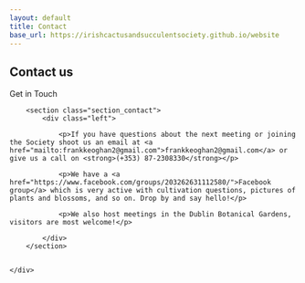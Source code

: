 ```yaml
---
layout: default
title: Contact
base_url: https://irishcactusandsucculentsociety.github.io/website
---
```

<div class="pagebackground clearfix">
    <div class="container">
        <section class="background_pages banner_about">
            <div class="contact_header">
                <h2>
                    Contact us
                </h2>
                <p class="moto"> Get in Touch</p>
            </div>
        </section>

        <section class="section_contact">
            <div class="left">

                <p>If you have questions about the next meeting or joining the Society shoot us an email at <a href="mailto:frankkeoghan2@gmail.com">frankkeoghan2@gmail.com</a> or give us a call on <strong>(+353) 87-2308330</strong></p>

                <p>We have a <a href="https://www.facebook.com/groups/203262631112580/">Facebook group</a> which is very active with cultivation questions, pictures of plants and blossoms, and so on. Drop by and say hello!</p>

                <p>We also host meetings in the Dublin Botanical Gardens, visitors are most welcome!</p>

            </div>
        </section>


    </div>
</div>